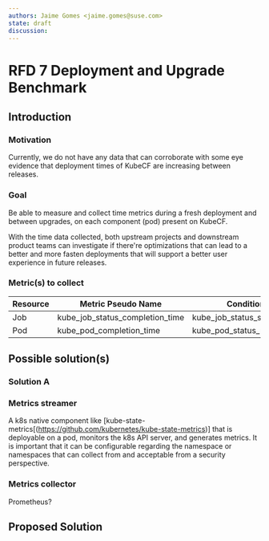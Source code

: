 ```yaml
---
authors: Jaime Gomes <jaime.gomes@suse.com>
state: draft
discussion: 
---
```


# RFD 7 Deployment and Upgrade Benchmark

## Introduction

### Motivation

Currently, we do not have any data that can corroborate with some eye evidence that deployment times
of KubeCF are increasing between releases.

### Goal

Be able to measure and collect time metrics during a fresh deployment and between upgrades, on each
component (pod) present on KubeCF.

With the time data collected, both upstream projects and downstream product teams can investigate
if there're optimizations that can lead to a better and more fasten deployments that will support a
better user experience in future releases.

### Metric(s) to collect

| Resource | Metric Pseudo Name              | Condition                 | Namespace |
| -------- | ------------------------------- | ------------------------- | --------- |
| Job      | kube_job_status_completion_time | kube_job_status_succeeded | kubecf    |
| Pod      | kube_pod_completion_time        | kube_pod_status_ready     | kubecf    |

## Possible solution(s)

### Solution A

### Metrics streamer

A k8s native component like [kube-state-metrics[(https://github.com/kubernetes/kube-state-metrics)]
that is deployable on a pod, monitors the k8s API server, and generates metrics. It is
important that it can be configurable regarding the namespace or namespaces that can collect from
and acceptable from a security perspective.

### Metrics collector

Prometheus?

## Proposed Solution
